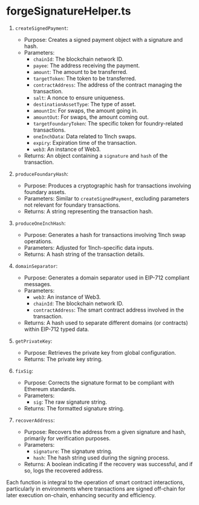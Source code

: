 # forgeSignatureHelper.ts

1.  `createSignedPayment`:

    - Purpose: Creates a signed payment object with a signature and hash.
    - Parameters:
      - `chainId`: The blockchain network ID.
      - `payee`: The address receiving the payment.
      - `amount`: The amount to be transferred.
      - `targetToken`: The token to be transferred.
      - `contractAddress`: The address of the contract managing the transaction.
      - `salt`: A nonce to ensure uniqueness.
      - `destinationAssetType`: The type of asset.
      - `amountIn`: For swaps, the amount going in.
      - `amountOut`: For swaps, the amount coming out.
      - `targetFoundaryToken`: The specific token for foundry-related transactions.
      - `oneInchData`: Data related to 1Inch swaps.
      - `expiry`: Expiration time of the transaction.
      - `web3`: An instance of Web3.
    - Returns: An object containing a `signature` and `hash` of the transaction.

2.  `produceFoundaryHash`:

    - Purpose: Produces a cryptographic hash for transactions involving foundary assets.
    - Parameters: Similar to `createSignedPayment`, excluding parameters not relevant for foundary transactions.
    - Returns: A string representing the transaction hash.

3.  `produceOneInchHash`:

    - Purpose: Generates a hash for transactions involving 1Inch swap operations.
    - Parameters: Adjusted for 1Inch-specific data inputs.
    - Returns: A hash string of the transaction details.

4.  `domainSeparator`:

    - Purpose: Generates a domain separator used in EIP-712 compliant messages.
    - Parameters:
      - `web3`: An instance of Web3.
      - `chainId`: The blockchain network ID.
      - `contractAddress`: The smart contract address involved in the transaction.
    - Returns: A hash used to separate different domains (or contracts) within EIP-712 typed data.

5.  `getPrivateKey`:

    - Purpose: Retrieves the private key from global configuration.
    - Returns: The private key string.

6.  `fixSig`:

    - Purpose: Corrects the signature format to be compliant with Ethereum standards.
    - Parameters:
      - `sig`: The raw signature string.
    - Returns: The formatted signature string.

7.  `recoverAddress`:

    - Purpose: Recovers the address from a given signature and hash, primarily for verification purposes.
    - Parameters:
      - `signature`: The signature string.
      - `hash`: The hash string used during the signing process.
    - Returns: A boolean indicating if the recovery was successful, and if so, logs the recovered address.

Each function is integral to the operation of smart contract interactions, particularly in environments where transactions are signed off-chain for later execution on-chain, enhancing security and efficiency.
